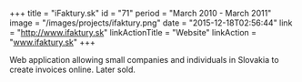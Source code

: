 +++
title = "iFaktury.sk"
id = "71"
period = "March 2010 - March 2011"
image = "/images/projects/ifaktury.png"
date = "2015-12-18T02:56:44"
link = "http://www.ifaktury.sk"
linkActionTitle = "Website"
linkAction = "www.ifaktury.sk"
+++

Web application allowing small companies and individuals in Slovakia to create invoices online. Later sold. 
